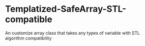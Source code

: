 # Templatized-SafeArray-STL-compatible
An customize array class that takes any types of variable with STL algorithm compatibility

